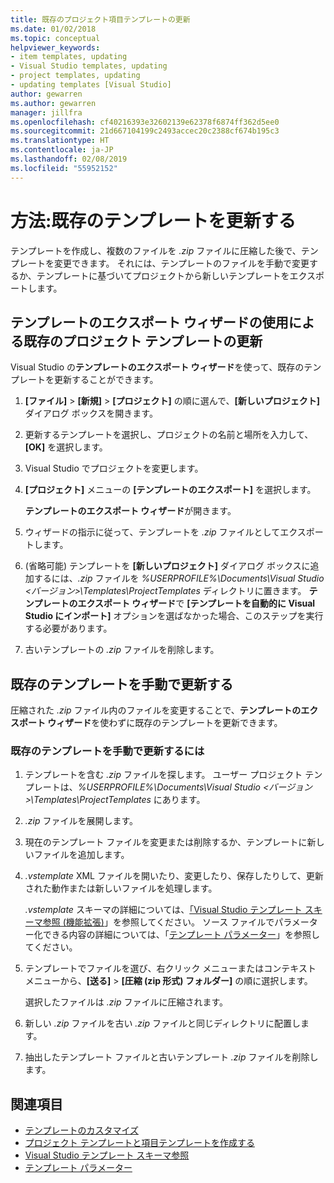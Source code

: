 ```yaml
---
title: 既存のプロジェクト項目テンプレートの更新
ms.date: 01/02/2018
ms.topic: conceptual
helpviewer_keywords:
- item templates, updating
- Visual Studio templates, updating
- project templates, updating
- updating templates [Visual Studio]
author: gewarren
ms.author: gewarren
manager: jillfra
ms.openlocfilehash: cf40216393e32602139e62378f6874ff362d5ee0
ms.sourcegitcommit: 21d667104199c2493accec20c2388cf674b195c3
ms.translationtype: HT
ms.contentlocale: ja-JP
ms.lasthandoff: 02/08/2019
ms.locfileid: "55952152"
---
```

# <a name="how-to-update-existing-templates"></a>方法:既存のテンプレートを更新する

テンプレートを作成し、複数のファイルを *.zip* ファイルに圧縮した後で、テンプレートを変更できます。 それには、テンプレートのファイルを手動で変更するか、テンプレートに基づいてプロジェクトから新しいテンプレートをエクスポートします。

## <a name="using-the-export-template-wizard-to-update-an-existing-project-template"></a>テンプレートのエクスポート ウィザードの使用による既存のプロジェクト テンプレートの更新

Visual Studio の**テンプレートのエクスポート ウィザード**を使って、既存のテンプレートを更新することができます。

1. **[ファイル]** > **[新規]** > **[プロジェクト]** の順に選んで、**[新しいプロジェクト]** ダイアログ ボックスを開きます。

1. 更新するテンプレートを選択し、プロジェクトの名前と場所を入力して、**[OK]** を選択します。

1. Visual Studio でプロジェクトを変更します。

1. **[プロジェクト]** メニューの **[テンプレートのエクスポート]** を選択します。

    **テンプレートのエクスポート ウィザード**が開きます。

1. ウィザードの指示に従って、テンプレートを *.zip* ファイルとしてエクスポートします。

1. (省略可能) テンプレートを **[新しいプロジェクト]** ダイアログ ボックスに追加するには、*.zip* ファイルを *%USERPROFILE%\Documents\Visual Studio \<バージョン\>\Templates\ProjectTemplates* ディレクトリに置きます。 **テンプレートのエクスポート ウィザード**で **[テンプレートを自動的に Visual Studio にインポート]** オプションを選ばなかった場合、このステップを実行する必要があります。

1. 古いテンプレートの *.zip* ファイルを削除します。

## <a name="manually-update-an-existing-template"></a>既存のテンプレートを手動で更新する

圧縮された *.zip* ファイル内のファイルを変更することで、**テンプレートのエクスポート ウィザード**を使わずに既存のテンプレートを更新できます。

### <a name="to-manually-update-an-existing-template"></a>既存のテンプレートを手動で更新するには

1. テンプレートを含む *.zip* ファイルを探します。 ユーザー プロジェクト テンプレートは、*%USERPROFILE%\Documents\Visual Studio \<バージョン\>\Templates\ProjectTemplates* にあります。

1. *.zip* ファイルを展開します。

1. 現在のテンプレート ファイルを変更または削除するか、テンプレートに新しいファイルを追加します。

1. *.vstemplate* XML ファイルを開いたり、変更したり、保存したりして、更新された動作または新しいファイルを処理します。

    *.vstemplate* スキーマの詳細については、[「Visual Studio テンプレート スキーマ参照 (機能拡張)](../extensibility/visual-studio-template-schema-reference.md)」を参照してください。 ソース ファイルでパラメーター化できる内容の詳細については、「[テンプレート パラメーター](../ide/template-parameters.md)」を参照してください。

1. テンプレートでファイルを選び、右クリック メニューまたはコンテキスト メニューから、**[送る]** > **[圧縮 (zip 形式) フォルダー]** の順に選択します。

    選択したファイルは *.zip* ファイルに圧縮されます。

1. 新しい *.zip* ファイルを古い *.zip* ファイルと同じディレクトリに配置します。

1. 抽出したテンプレート ファイルと古いテンプレート *.zip* ファイルを削除します。

## <a name="see-also"></a>関連項目

- [テンプレートのカスタマイズ](../ide/customizing-project-and-item-templates.md)
- [プロジェクト テンプレートと項目テンプレートを作成する](../ide/creating-project-and-item-templates.md)
- [Visual Studio テンプレート スキーマ参照](../extensibility/visual-studio-template-schema-reference.md)
- [テンプレート パラメーター](../ide/template-parameters.md)
